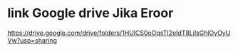 # link Google drive Jika Eroor
https://drive.google.com/drive/folders/1HUlCS0oOqsTI2eIdT8LjlsGhlOyOyUVw?usp=sharing
